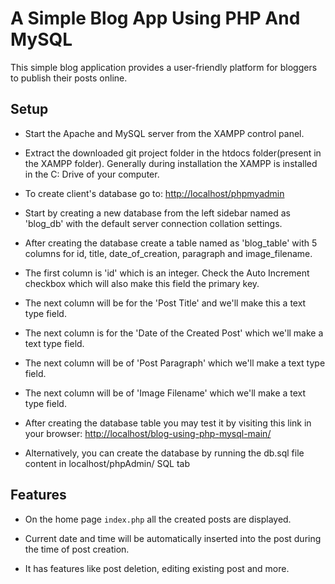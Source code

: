 # A Simple Blog App Using PHP And MySQL

This simple blog application provides a user-friendly platform for bloggers to publish their posts online.

## Setup

-   Start the Apache and MySQL server from the XAMPP control panel.

-   Extract the downloaded git project folder in the htdocs folder(present in the XAMPP folder). Generally during installation the XAMPP is installed in the C: Drive of your computer.

-   To create client's database go to: <http://localhost/phpmyadmin>

-   Start by creating a new database from the left sidebar named as 'blog_db' with the default server connection collation settings.

-   After creating the database create a table named as 'blog_table' with 5 columns for id, title, date_of_creation, paragraph and image_filename.

-   The first column is 'id' which is an integer. Check the Auto Increment checkbox which will also make this field the primary key.

-   The next column will be for the 'Post Title' and we'll make this a text type field.

-   The next column is for the 'Date of the Created Post' which we'll make a text type field.

-   The next column will be of 'Post Paragraph' which we'll make a text type field.

-   The next column will be of 'Image Filename' which we'll make a text type field.

-   After creating the database table you may test it by visiting this link in your browser: <http://localhost/blog-using-php-mysql-main/>

-   Alternatively, you can create the database by running the db.sql file content in localhost/phpAdmin/ SQL tab

## Features

-   On the home page `index.php` all the created posts are displayed.

-   Current date and time will be automatically inserted into the post during the time of post creation.

-   It has features like post deletion, editing existing post and more.
